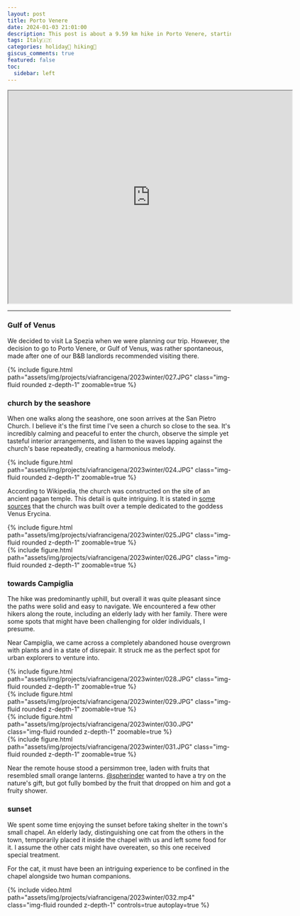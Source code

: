 ```yaml
---
layout: post
title: Porto Venere
date: 2024-01-03 21:01:00
description: This post is about a 9.59 km hike in Porto Venere, starting in the center of the Porto Venere town to the town Campiglia.
tags: Italy🇮🇹
categories: holiday🌴 hiking🥾
giscus_comments: true
featured: false
toc:
  sidebar: left
---
```


<iframe src="https://www.google.com/maps/d/u/0/embed?mid=1qCA5Iztgf9eoZwuXiuVXK4Xh8KsoY9s&ehbc=2E312F&noprof=1" width="640" height="480"></iframe>

---

### Gulf of Venus

We decided to visit La Spezia when we were planning our trip. However, the decision to go to Porto Venere, or Gulf of Venus, was rather spontaneous, made after one of our B&B landlords recommended visiting there.

<div class="row mt-3">
    <div class="col-sm mt-3 mt-md-0">
        {% include figure.html path="assets/img/projects/viafrancigena/2023winter/027.JPG" class="img-fluid rounded z-depth-1" zoomable=true %}
    </div>   
</div>

### church by the seashore

When one walks along the seashore, one soon arrives at the San Pietro Church. I believe it's the first time I've seen a church so close to the sea. It's incredibly calming and peaceful to enter the church, observe the simple yet tasteful interior arrangements, and listen to the waves lapping against the church's base repeatedly, creating a harmonious melody.

<div class="row mt-3">
    <div class="col-sm mt-3 mt-md-0">
        {% include figure.html path="assets/img/projects/viafrancigena/2023winter/024.JPG" class="img-fluid rounded z-depth-1" zoomable=true %}
    </div>
</div>

According to Wikipedia, the church was constructed on the site of an ancient pagan temple. This detail is quite intriguing. It is stated in [some sources](https://www.nomads-travel-guide.com/places/church-of-san-pietro-porto-venere/) that the church was built over a temple dedicated to the goddess Venus Erycina.

<div class="row mt-3">
    <div class="col-sm mt-3 mt-md-0">
        {% include figure.html path="assets/img/projects/viafrancigena/2023winter/025.JPG" class="img-fluid rounded z-depth-1" zoomable=true %}
    </div>
    <div class="col-sm mt-3 mt-md-0">
        {% include figure.html path="assets/img/projects/viafrancigena/2023winter/026.JPG" class="img-fluid rounded z-depth-1" zoomable=true %}
    </div>    
</div>

### towards Campiglia

The hike was predominantly uphill, but overall it was quite pleasant since the paths were solid and easy to navigate. We encountered a few other hikers along the route, including an elderly lady with her family. There were some spots that might have been challenging for older individuals, I presume.

Near Campiglia, we came across a completely abandoned house overgrown with plants and in a state of disrepair. It struck me as the perfect spot for urban explorers to venture into.

<div class="row mt-3">
    <div class="col-sm mt-3 mt-md-0">
        {% include figure.html path="assets/img/projects/viafrancigena/2023winter/028.JPG" class="img-fluid rounded z-depth-1" zoomable=true %}
    </div> 
    <div class="col-sm mt-3 mt-md-0">
        {% include figure.html path="assets/img/projects/viafrancigena/2023winter/029.JPG" class="img-fluid rounded z-depth-1" zoomable=true %}
    </div>
</div>

<div class="row mt-3">
    <div class="col-sm mt-3 mt-md-0">
        {% include figure.html path="assets/img/projects/viafrancigena/2023winter/030.JPG" class="img-fluid rounded z-depth-1" zoomable=true %}
    </div> 
    <div class="col-sm mt-3 mt-md-0">
        {% include figure.html path="assets/img/projects/viafrancigena/2023winter/031.JPG" class="img-fluid rounded z-depth-1" zoomable=true %}
    </div>
</div>

Near the remote house stood a persimmon tree, laden with fruits that resembled small orange lanterns. [@spherinder]((https://github.com/spherinder)) wanted to have a try on the nature's gift, but got fully bombed by the fruit that dropped on him and got a fruity shower.

### sunset

We spent some time enjoying the sunset before taking shelter in the town's small chapel. An elderly lady, distinguishing one cat from the others in the town, temporarily placed it inside the chapel with us and left some food for it. I assume the other cats might have overeaten, so this one received special treatment.

For the cat, it must have been an intriguing experience to be confined in the chapel alongside two human companions.

<div class="row mt-3">
        {% include video.html path="assets/img/projects/viafrancigena/2023winter/032.mp4" class="img-fluid rounded z-depth-1" controls=true autoplay=true %}
</div>